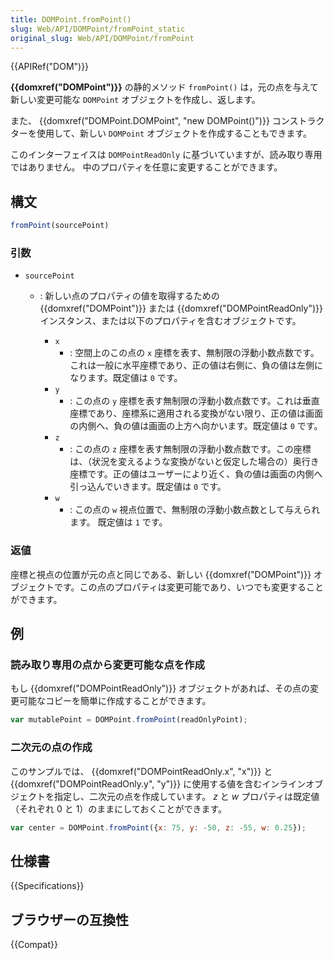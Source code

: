 ```yaml
---
title: DOMPoint.fromPoint()
slug: Web/API/DOMPoint/fromPoint_static
original_slug: Web/API/DOMPoint/fromPoint
---
```


{{APIRef("DOM")}}

**{{domxref("DOMPoint")}}** の静的メソッド `fromPoint()` は，元の点を与えて新しい変更可能な `DOMPoint` オブジェクトを作成し、返します。

また、 {{domxref("DOMPoint.DOMPoint", "new DOMPoint()")}} コンストラクターを使用して、新しい `DOMPoint` オブジェクトを作成することもできます。

このインターフェイスは `DOMPointReadOnly` に基づいていますが、読み取り専用ではありません。
中のプロパティを任意に変更することができます。

## 構文

```js
fromPoint(sourcePoint)
```

### 引数

- `sourcePoint`

  - : 新しい点のプロパティの値を取得するための {{domxref("DOMPoint")}} または {{domxref("DOMPointReadOnly")}} インスタンス、または以下のプロパティを含むオブジェクトです。

    - `x`
      - : 空間上のこの点の `x` 座標を表す、無制限の浮動小数点数です。これは一般に水平座標であり、正の値は右側に、負の値は左側になります。既定値は `0` です。
    - `y`
      - : この点の `y` 座標を表す無制限の浮動小数点数です。これは垂直座標であり、座標系に適用される変換がない限り、正の値は画面の内側へ、負の値は画面の上方へ向かいます。既定値は `0` です。
    - `z`
      - : この点の `z` 座標を表す無制限の浮動小数点数です。この座標は、（状況を変えるような変換がないと仮定した場合の）奥行き座標です。正の値はユーザーにより近く、負の値は画面の内側へ引っ込んでいきます。既定値は `0` です。
    - `w`
      - : この点の `w` 視点位置で、無制限の浮動小数点数として与えられます。 既定値は `1` です。

### 返値

座標と視点の位置が元の点と同じである、新しい {{domxref("DOMPoint")}} オブジェクトです。この点のプロパティは変更可能であり、いつでも変更することができます。

## 例

### 読み取り専用の点から変更可能な点を作成

もし {{domxref("DOMPointReadOnly")}} オブジェクトがあれば、その点の変更可能なコピーを簡単に作成することができます。

```js
var mutablePoint = DOMPoint.fromPoint(readOnlyPoint);
```

### 二次元の点の作成

このサンプルでは、 {{domxref("DOMPointReadOnly.x", "x")}} と {{domxref("DOMPointReadOnly.y", "y")}} に使用する値を含むインラインオブジェクトを指定し、二次元の点を作成しています。 _z_ と _w_ プロパティは既定値（それぞれ 0 と 1）のままにしておくことができます。

```js
var center = DOMPoint.fromPoint({x: 75, y: -50, z: -55, w: 0.25});
```

## 仕様書

{{Specifications}}

## ブラウザーの互換性

{{Compat}}
